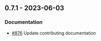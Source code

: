 ## 0.7.1 - 2023-06-03

### Documentation

- [#876](https://github.com/edgarrmondragon/citric/issues/876) Update contributing documentation
